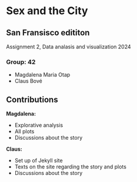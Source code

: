# Sex and the City
## San Fransisco edititon

Assignment 2, Data analasis and visualization 2024

### Group: 42
* Magdalena Maria Otap
* Claus Bové

## Contributions
   
**Magdalena:**
* Explorative analysis
* All plots
* Discussions about the story

**Claus:** 
* Set up of Jekyll site
* Texts on the site regarding the story and plots
* Discussions about the story
